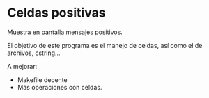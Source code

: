 # Celdas positivas  
Muestra en pantalla mensajes positivos. 

El objetivo de este programa es el manejo de celdas, así como el de archivos, cstring...  

A mejorar:  
- Makefile decente  
- Más operaciones con celdas.  
